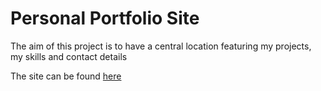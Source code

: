 # **Personal Portfolio Site**

The aim of this project is to have a central location featuring my projects, my skills and contact details

The site can be found [here](http://www.davem.eu)


